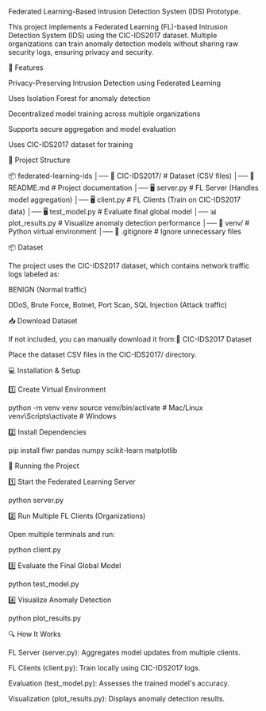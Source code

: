 Federated Learning-Based Intrusion Detection System (IDS) Prototype.

This project implements a Federated Learning (FL)-based Intrusion Detection System (IDS) using the CIC-IDS2017 dataset. Multiple organizations can train anomaly detection models without sharing raw security logs, ensuring privacy and security.

📌 Features

Privacy-Preserving Intrusion Detection using Federated Learning

Uses Isolation Forest for anomaly detection

Decentralized model training across multiple organizations

Supports secure aggregation and model evaluation

Uses CIC-IDS2017 dataset for training

📂 Project Structure

📦 federated-learning-ids
│── 📂 CIC-IDS2017/             # Dataset (CSV files)
│── 📝 README.md                # Project documentation
│── 🖥️ server.py                # FL Server (Handles model aggregation)
│── 🖥️ client.py                # FL Clients (Train on CIC-IDS2017 data)
│── 🖥️ test_model.py             # Evaluate final global model
│── 📊 plot_results.py           # Visualize anomaly detection performance
│── 📂 venv/                     # Python virtual environment
│── 📄 .gitignore                # Ignore unnecessary files

📦 Dataset

The project uses the CIC-IDS2017 dataset, which contains network traffic logs labeled as:

BENIGN (Normal traffic)

DDoS, Brute Force, Botnet, Port Scan, SQL Injection (Attack traffic)

📥 Download Dataset

If not included, you can manually download it from:🔗 CIC-IDS2017 Dataset

Place the dataset CSV files in the CIC-IDS2017/ directory.

💻 Installation & Setup

1️⃣ Create Virtual Environment

python -m venv venv
source venv/bin/activate  # Mac/Linux
venv\Scripts\activate     # Windows

2️⃣ Install Dependencies

pip install flwr pandas numpy scikit-learn matplotlib

🚀 Running the Project

1️⃣ Start the Federated Learning Server

python server.py

2️⃣ Run Multiple FL Clients (Organizations)

Open multiple terminals and run:

python client.py

3️⃣ Evaluate the Final Global Model

python test_model.py

4️⃣ Visualize Anomaly Detection

python plot_results.py

🔍 How It Works

FL Server (server.py): Aggregates model updates from multiple clients.

FL Clients (client.py): Train locally using CIC-IDS2017 logs.

Evaluation (test_model.py): Assesses the trained model's accuracy.

Visualization (plot_results.py): Displays anomaly detection results.

